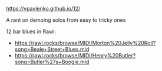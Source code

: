 https://vpavlenko.github.io/12/

A rant on demoing solos from easy to tricky ones



12 bar blues in Rawl:
- https://rawl.rocks/browse/MIDI/Morton%20Jelly%20Roll?song=Beale+Street+Blues.mid
- https://rawl.rocks/browse/MIDI/Henry%20Butler?song=Butler%27s+Boogie.mid

